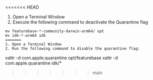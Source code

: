 <<<<<<< HEAD


1. Open a Terminal Window
2. Execute the following command to deactivate the Quarantine flag

```
mv featurebase-*-community-darwin-arm64/ opt
mv idk-*-arm64 idk
=======
1. Open a Terminal Window
2. Run the following command to disable the quarantine flag:

```
xattr -d com.apple.quarantine opt/featurebase
xattr -d com.apple.quarantine idk/*
>>>>>>> main
```

